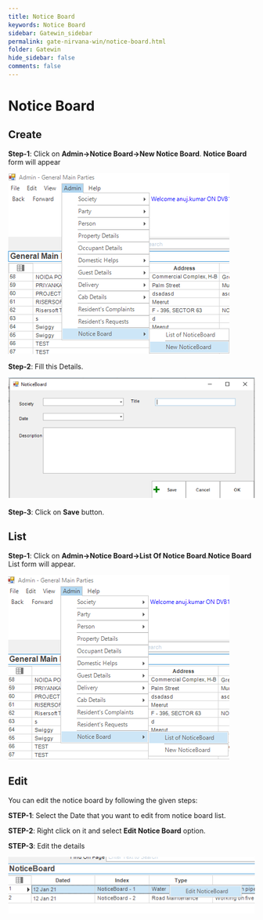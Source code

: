 ```yaml
---
title: Notice Board
keywords: Notice Board
sidebar: Gatewin_sidebar
permalink: gate-nirvana-win/notice-board.html
folder: Gatewin
hide_sidebar: false
comments: false
---
```


# Notice Board

## Create

**Step-1**: Click on **Admin->Notice Board->New Notice Board**. **Notice Board** form will appear

![](/images/ANoticeBoardCreateSelectMenuwin.png)

**Step-2**: Fill this Details.

![](/images/NoriceBoardSelectFormwin.png)

**Step-3**: Click on **Save** button.


## List


**Step-1**: Click on **Admin->Notice Board->List Of Notice Board**.**Notice Board** List form will appear.

![](/images/ANoticeBoardListwin.png)

## Edit


You can edit the notice board by following the given steps:

**STEP-1**: Select the Date that you want to edit from notice board list.

**STEP-2**: Right click on it and select **Edit Notice Board** option.                             
                                                  
**STEP-3**: Edit the details

![](/images/NoticeBoardEditwin.png)

